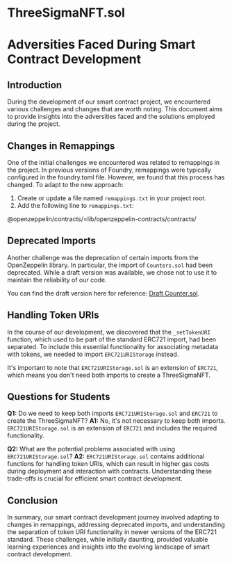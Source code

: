 # ThreeSigmaNFT.sol
# Adversities Faced During Smart Contract Development

## Introduction
During the development of our smart contract project, we encountered various challenges and changes that are worth noting. This document aims to provide insights into the adversities faced and the solutions employed during the project.

## Changes in Remappings
One of the initial challenges we encountered was related to remappings in the project. In previous versions of Foundry, remappings were typically configured in the foundry.toml file. However, we found that this process has changed. To adapt to the new approach:

1. Create or update a file named `remappings.txt` in your project root.
2. Add the following line to `remappings.txt`:

@openzeppelin/contracts/=lib/openzeppelin-contracts/contracts/


## Deprecated Imports
Another challenge was the deprecation of certain imports from the OpenZeppelin library. In particular, the import of `Counters.sol` had been deprecated. While a draft version was available, we chose not to use it to maintain the reliability of our code.

You can find the draft version here for reference: [Draft Counter.sol](https://github.com/utgarda/openzeppelin-solidity/blob/master/contracts/drafts/Counter.sol).

## Handling Token URIs
In the course of our development, we discovered that the `_setTokenURI` function, which used to be part of the standard ERC721 import, had been separated. To include this essential functionality for associating metadata with tokens, we needed to import `ERC721URIStorage` instead.

It's important to note that `ERC721URIStorage.sol` is an extension of `ERC721`, which means you don't need both imports to create a ThreeSigmaNFT.

## Questions for Students

**Q1:** Do we need to keep both imports `ERC721URIStorage.sol` and `ERC721` to create the ThreeSigmaNFT?
**A1:** No, it's not necessary to keep both imports. `ERC721URIStorage.sol` is an extension of `ERC721` and includes the required functionality.

**Q2:** What are the potential problems associated with using `ERC721URIStorage.sol`?
**A2:** `ERC721URIStorage.sol` contains additional functions for handling token URIs, which can result in higher gas costs during deployment and interaction with contracts. Understanding these trade-offs is crucial for efficient smart contract development.

## Conclusion
In summary, our smart contract development journey involved adapting to changes in remappings, addressing deprecated imports, and understanding the separation of token URI functionality in newer versions of the ERC721 standard. These challenges, while initially daunting, provided valuable learning experiences and insights into the evolving landscape of smart contract development.

